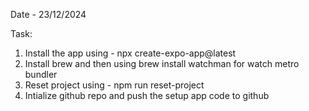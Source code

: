 Date - 23/12/2024

Task:
1) Install the app using - npx create-expo-app@latest
2) Install brew and then using brew install watchman for watch metro bundler
3) Reset project using - npm run reset-project
4) Intialize github repo and push the setup app code to github